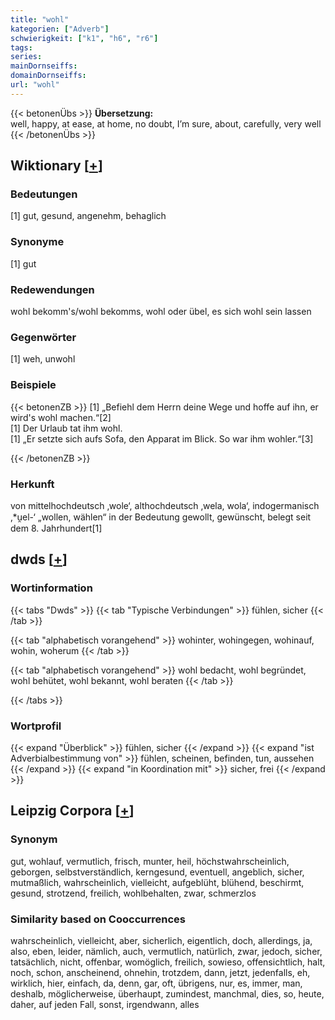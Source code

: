 ```yaml
---
title: "wohl"
kategorien: ["Adverb"]
schwierigkeit: ["k1", "h6", "r6"]
tags:
series:
mainDornseiffs:
domainDornseiffs:
url: "wohl"
---
```


{{< betonenÜbs >}}
**Übersetzung:**  
well, happy, at ease, at home, no doubt, I’m sure, about, carefully, very  well  
{{< /betonenÜbs >}}

## Wiktionary [[+](https://de.wiktionary.org/wiki/wohl)]

### Bedeutungen
[1] gut, gesund, angenehm, behaglich  

### Synonyme
[1] gut  

### Redewendungen
wohl bekomm's/wohl bekomms, wohl oder übel, es sich wohl sein lassen  

### Gegenwörter
[1] weh, unwohl  

### Beispiele
{{< betonenZB >}}
[1] „Befiehl dem Herrn deine Wege und hoffe auf ihn, er wird's wohl machen.“[2]  
[1] Der Urlaub tat ihm wohl.  
[1] „Er setzte sich aufs Sofa, den Apparat im Blick. So war ihm wohler.“[3]  

{{< /betonenZB >}}
### Herkunft
von mittelhochdeutsch ‚wole‘, althochdeutsch ‚wela, wola‘, indogermanisch ‚*u̯el-‘ „wollen, wählen“ in der Bedeutung gewollt, gewünscht, belegt seit dem 8. Jahrhundert[1]  



## dwds [[+](https://www.dwds.de/wb/wohl)]

### Wortinformation
{{< tabs "Dwds" >}}
{{< tab "Typische Verbindungen" >}}
fühlen, sicher
{{< /tab >}}

{{< tab "alphabetisch vorangehend" >}}
wohinter, wohingegen, wohinauf, wohin, woherum
{{< /tab >}}

{{< tab "alphabetisch vorangehend" >}}
wohl bedacht, wohl begründet, wohl behütet, wohl bekannt, wohl beraten
{{< /tab >}}

{{< /tabs >}}

### Wortprofil
{{< expand "Überblick" >}} fühlen, sicher {{< /expand >}}
{{< expand "ist Adverbialbestimmung von" >}} fühlen, scheinen, befinden, tun, aussehen {{< /expand >}}
{{< expand "in Koordination mit" >}} sicher, frei {{< /expand >}}

## Leipzig Corpora [[+](https://corpora.uni-leipzig.de/en/res?word=wohl&corpusId=deu_newscrawl-public_2018)]


### Synonym
gut, wohlauf, vermutlich, frisch, munter, heil, höchstwahrscheinlich, geborgen, selbstverständlich, kerngesund, eventuell, angeblich, sicher, mutmaßlich, wahrscheinlich, vielleicht, aufgeblüht, blühend, beschirmt, gesund, strotzend, freilich, wohlbehalten, zwar, schmerzlos


### Similarity based on Cooccurrences
wahrscheinlich, vielleicht, aber, sicherlich, eigentlich, doch, allerdings, ja, also, eben, leider, nämlich, auch, vermutlich, natürlich, zwar, jedoch, sicher, tatsächlich, nicht, offenbar, womöglich, freilich, sowieso, offensichtlich, halt, noch, schon, anscheinend, ohnehin, trotzdem, dann, jetzt, jedenfalls, eh, wirklich, hier, einfach, da, denn, gar, oft, übrigens, nur, es, immer, man, deshalb, möglicherweise, überhaupt, zumindest, manchmal, dies, so, heute, daher, auf jeden Fall, sonst, irgendwann, alles

